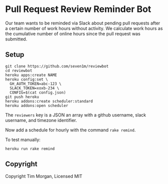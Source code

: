# Pull Request Review Reminder Bot

Our team wants to be reminded via Slack about pending pull requests
after a certain number of work hours without activity. We calculate
work hours as the cumulative number of online hours since the pull
request was submitted.

## Setup

```
git clone https://github.com/seven1m/reviewbot
cd reviewbot
heroku apps:create NAME
heroku config:set \
  GH_AUTH_TOKEN=abc-123 \
  SLACK_TOKEN=xoxb-234 \
  CONFIG=$(cat config.json)
git push heroku
heroku addons:create scheduler:standard
heroku addons:open scheduler
```

The `reviewers` key is a JSON an array with a github username, slack username, and timezone identifier.

Now add a schedule for hourly with the command `rake remind`.

To test manually:

```
heroku run rake remind
```

## Copyright

Copyright Tim Morgan, Licensed MIT
